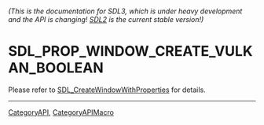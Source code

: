 ###### (This is the documentation for SDL3, which is under heavy development and the API is changing! [SDL2](https://wiki.libsdl.org/SDL2/) is the current stable version!)
# SDL_PROP_WINDOW_CREATE_VULKAN_BOOLEAN

Please refer to [SDL_CreateWindowWithProperties](SDL_CreateWindowWithProperties) for details.

----
[CategoryAPI](CategoryAPI), [CategoryAPIMacro](CategoryAPIMacro)

